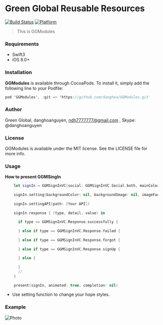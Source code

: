 # Green Global Reusable Resources

[![Build Status](https://travis-ci.org/Alamofire/Alamofire.svg?branch=master)](https://github.com/danghoa/GGModules)
[![Platform](https://img.shields.io/cocoapods/p/Alamofire.svg?style=flat)](https://github.com/danghoa/GGModules)
> This is GGModules
### Requirements
* Swift3
* iOS 8.0+

### Installation

**GGModules** is available through CocoaPods. To install it, simply add the following line to your Podfile:

```swift
pod 'GGModules', :git => 'https://github.com/danghoa/GGModules.git'
```

### Author

Green Global, danghoanguyen, <ndh7777777@gmail.com> , Skype: @danghoanguyen

### License

GGModules is available under the MIT license. See the LICENSE file for more info.

### Usage

**How to present GGMSingIn**

```swift
    let signIn = GGMSignInVC(social: GGMSignInVC.Social.both, mainColor: UIColor.magenta, name: "Jonas Brothers")
    
    signIn.setting(backgroundColor: nil, backgroundImage: nil, imageFacebook: nil, imageGoogle: nil)
    
    signIn.settingAPI(path: [Your API])
    
    signIn.response { (type, detail, value) in
      
      if type == GGMSignInVC.Response.successfully {
        
      } else if type == GGMSignInVC.Response.failed {
        
      } else if type == GGMSignInVC.Response.forgot {
        
      } else if type == GGMSignInVC.Response.signUp {
        
      } else {
        
      }
      //
    }
    
    present(signIn, animated: true, completion: nil)
```
* Use setting function to change your hope styles.

### Example

![Photo](http://i.imgur.com/KxcFYZo.jpg)
